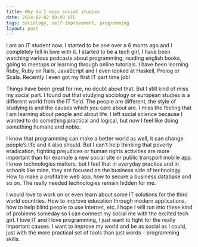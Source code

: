 ```yaml
---
title: Why do I miss social studies
date: 2014-02-02 00:00 UTC
tags: sociology, self-improvement, programming
layout: post
---
```


I am an IT student now. I started to be one over a 6 monts ago and I completely fell in love with it. I started to be a tech girl, I have been watching various podcasts about programming, reading english books, going to meetups or learning through online tutorials. I have been learning Ruby, Ruby on Rails, JavaScript and I even looked at Haskell, Prolog or Scala. Recently I even got my first IT part time job!

Things have been great for me, no doubt about that. But I still kind of miss my social part. I found out that studying sociology or european studies is a different world from the IT field. The people are different, the style of studying is and the causes which you care about are. I miss the feeling that I am learning about people and about life. I left social science because I wanted to do something practical and logical, but now I feel like doing something humane and noble.

I know that programming can make a better world as well, it can change people’s life and it also should. But I can’t help thinking that poverty eradication, fighting prejudices or human rights activities are more important than for example a new social site or public transport mobile app. I know technologies matters, but I feel that in everyday practice and in schools like mine, they are focused on the business side of technology. How to make a profitable web app, how to secure a business database and so on. The really needed technologies remain hidden for me.

I would love to work on or even learn about some IT solutions for the third world countries. How to improve education through modern applications, how to help blind people to use internet, etc. I hope I will run into these kind of problems someday so I can connect my social me with the excited tech girl. I love IT and I love programming, I just want to fight for the really important causes. I want to improve my world and be as social as I could, just with the more practical set of tools than just words - programming skills.